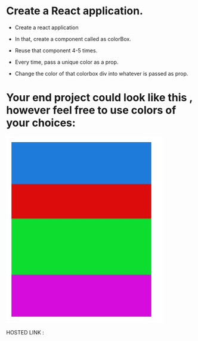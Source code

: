 # Create a React application.

- Create a react application

- In that, create a component called as colorBox.

- Reuse that component 4-5 times.

- Every time, pass a unique color as a prop.

- Change the color of that colorbox div into whatever is passed as prop.

# Your end project could look like this , however feel free to use colors of your choices:

![prop](../02%20Assignment/images/prop.jpeg)

HOSTED LINK :
